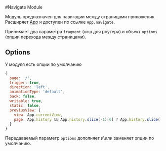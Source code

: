 #Navigate Module

Модуль предназначен для навигации между страницами приложения. Расширяет [App](../app.md) и доступен по ссылке ```App.navigate```.

Принимает два параметра ```fragment``` (хэш для роутера) и объект ```options``` (опции перехода между страницами).

## Options

У модуля есть опции по умолчанию

```javascript
{
  page: '/',
  trigger: true,
  direction: 'left',
  animationType: 'default',
  back: false,
  writable: true,
  static: false,
  previusView: {
    view: App.currentView,
    page: App.history && App.history.slice(-1)[0] ? App.history.slice(-1)[0].page : '/'
  }
}
```

Передаваемый параметр ```options``` дополняет и\или заменяет опции по умолчанию.